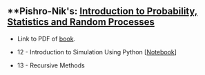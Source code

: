 
**Pishro-Nik's: [Introduction to Probability, Statistics and Random Processes](https://www.probabilitycourse.com/)  
---

- Link to PDF of [book](https://github.com/dsrub/A-Generative-Model-for-Promo-Placing-for-TV-Shows-/blob/master/Notesv2.pdf).




- 12 - Introduction to Simulation Using Python [[Notebook](https://github.com/dsrub/solutions_to_probability_statistics/blob/master/chpt12/chapter_12.ipynb)]

- 13 - Recursive Methods
